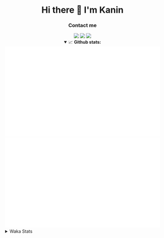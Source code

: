 <div align="center">
 <h1>Hi there 👋 I'm Kanin</h1>
 <h3>Contact me</h3>
 <a href="mailto:im@kanin.dev"><img src="https://img.shields.io/badge/gmail-%23D14836.svg?&style=for-the-badge&logo=gmail&logoColor=white"/></a>
 <a href="https://twitter.com/KaninTwt"><img src="https://img.shields.io/badge/twitter-%231DA1F2.svg?&style=for-the-badge&logo=twitter&logoColor=white"/></a>
 <a href="https://www.linkedin.com/in/KaninDev"><img src="https://img.shields.io/badge/linkedin-%230077B5.svg?&style=for-the-badge&logo=linkedin&logoColor=white"/></a>
<details open>
  <summary>📈 <b>Github stats:</b></summary>
  <img src="https://github.com/Kanin/Kanin/blob/master/scripts/GitHubStats/generated/overview.svg"/>
  <img src="https://github.com/Kanin/Kanin/blob/master/scripts/GitHubStats/generated/languages.svg"/>
</details>
</div>

<details>
 <summary>Waka Stats</summary>

<!--START_SECTION:waka-->
![Code Time](http://img.shields.io/badge/Code%20Time-2%2C105%20hrs%2012%20mins-blue)

![Profile Views](http://img.shields.io/badge/Profile%20Views-2-blue)

![Lines of code](https://img.shields.io/badge/From%20Hello%20World%20I%27ve%20Written-888.4%20thousand%20lines%20of%20code-blue)

**🐱 My GitHub Data** 

> 📦 102.8 kB Used in GitHub's Storage 
 > 
> 🏆 515 Contributions in the Year 2023
 > 
> 🚫 Not Opted to Hire
 > 
> 📜 22 Public Repositories 
 > 
> 🔑 11 Private Repositories 
 > 
**I'm an Early 🐤** 

```text
🌞 Morning                2213 commits        ██████░░░░░░░░░░░░░░░░░░░   25.48 % 
🌆 Daytime                2722 commits        ████████░░░░░░░░░░░░░░░░░   31.35 % 
🌃 Evening                2573 commits        ███████░░░░░░░░░░░░░░░░░░   29.63 % 
🌙 Night                  1176 commits        ███░░░░░░░░░░░░░░░░░░░░░░   13.54 % 
```
📅 **I'm Most Productive on Monday** 

```text
Monday                   1664 commits        █████░░░░░░░░░░░░░░░░░░░░   19.16 % 
Tuesday                  1213 commits        ███░░░░░░░░░░░░░░░░░░░░░░   13.97 % 
Wednesday                845 commits         ██░░░░░░░░░░░░░░░░░░░░░░░   09.73 % 
Thursday                 1323 commits        ████░░░░░░░░░░░░░░░░░░░░░   15.23 % 
Friday                   1462 commits        ████░░░░░░░░░░░░░░░░░░░░░   16.84 % 
Saturday                 822 commits         ██░░░░░░░░░░░░░░░░░░░░░░░   09.47 % 
Sunday                   1355 commits        ████░░░░░░░░░░░░░░░░░░░░░   15.60 % 
```


📊 **This Week I Spent My Time On** 

```text
🕑︎ Time Zone: America/New_York

💬 Programming Languages: 
No Activity Tracked This Week

🔥 Editors: 
No Activity Tracked This Week

🐱‍💻 Projects: 
No Activity Tracked This Week

💻 Operating System: 
No Activity Tracked This Week
```

**I Mostly Code in Python** 

```text
Python                   28 repos            ███████████████░░░░░░░░░░   59.57 % 
Java                     7 repos             ████░░░░░░░░░░░░░░░░░░░░░   14.89 % 
JavaScript               5 repos             ███░░░░░░░░░░░░░░░░░░░░░░   10.64 % 
Kotlin                   2 repos             █░░░░░░░░░░░░░░░░░░░░░░░░   04.26 % 
HTML                     2 repos             █░░░░░░░░░░░░░░░░░░░░░░░░   04.26 % 
```



**Timeline**

![Lines of Code chart](https://raw.githubusercontent.com/Kanin/Kanin/master/assets/bar_graph.png)


 Last Updated on 23/09/2023 13:34:06 UTC
<!--END_SECTION:waka-->
</details>
